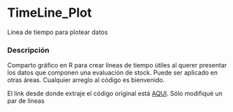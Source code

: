 # TimeLine_Plot
 Linea de tiempo para plotear datos


### Descripción

Comparto gráfico en R para crear líneas de tiempo útiles al querer presentar los datos que componen una evaluación de stock. Puede ser aplicado en otras áreas. 
Cualquier arreglo al código es bienvenido.

El link desde donde extraje el código original está [AQUI](https://stackoverflow.com/questions/44265512/creating-a-timeline-in-r/44861241). Sólo modifiqué un par de líneas
